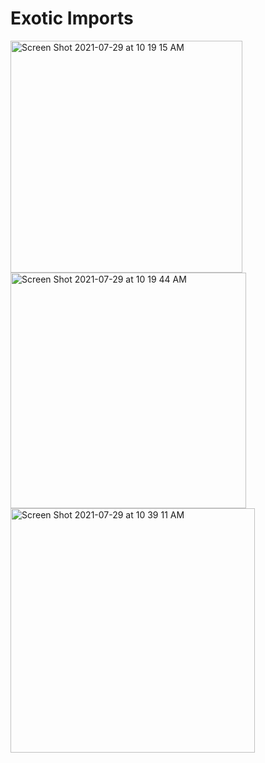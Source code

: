 # Exotic Imports

<img width="371" alt="Screen Shot 2021-07-29 at 10 19 15 AM" src="https://user-images.githubusercontent.com/75144406/127509445-5b75bdf6-6c2a-4b0b-bf92-7689b0529e1a.png">

<img width="377" alt="Screen Shot 2021-07-29 at 10 19 44 AM" src="https://user-images.githubusercontent.com/75144406/127510528-db321056-3e6c-4a2d-8ed2-517b57a38e30.png">

<img width="391" alt="Screen Shot 2021-07-29 at 10 39 11 AM" src="https://user-images.githubusercontent.com/75144406/127511980-7999313b-20fe-41c6-bf93-69eb607c212c.png">
